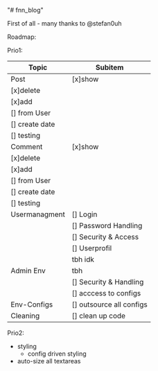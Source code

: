 "# fnn_blog" 

First of all - many thanks to @stefan0uh

Roadmap:

Prio1:

Topic | Subitem
----- | -------
Post | [x]show
| [x]delete
| [x]add
| [] from User
| [] create date
| [] testing
Comment | [x]show
| [x]delete
| [x]add
| [] from User
| [] create date
| [] testing
Usermanagment | [] Login
              | [] Password Handling
              | [] Security & Access
              | [] Userprofil
              | tbh idk
Admin Env     | tbh
              | [] Security & Handling
              | [] acccess to configs
Env-Configs   | [] outsource all configs
Cleaning      | [] clean up code



Prio2:
- styling
    - config driven styling
- auto-size all textareas